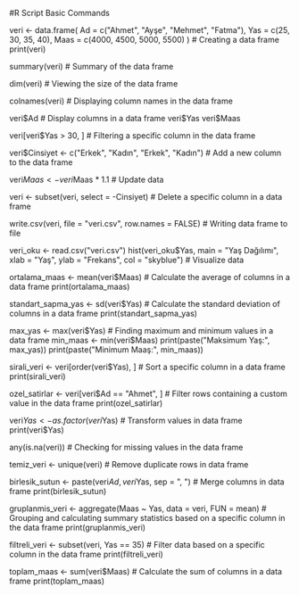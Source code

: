 #R Script Basic Commands

veri <- data.frame( 
    Ad = c("Ahmet", "Ayşe", "Mehmet", "Fatma"),
    Yas = c(25, 30, 35, 40),
    Maas = c(4000, 4500, 5000, 5500)
)  # Creating a data frame
print(veri)

summary(veri) # Summary of the data frame

dim(veri) # Viewing the size of the data frame

colnames(veri) # Displaying column names in the data frame

veri$Ad  # Display columns in a data frame
veri$Yas
veri$Maas

veri[veri$Yas > 30, ] # Filtering a specific column in the data frame

veri$Cinsiyet <- c("Erkek", "Kadın", "Erkek", "Kadın") # Add a new column to the data frame

veri$Maas <- veri$Maas * 1.1  # Update data

veri <- subset(veri, select = -Cinsiyet)  # Delete a specific column in a data frame

write.csv(veri, file = "veri.csv", row.names = FALSE)  # Writing data frame to file

veri_oku <- read.csv("veri.csv")
hist(veri_oku$Yas, main = "Yaş Dağılımı", xlab = "Yaş", ylab = "Frekans", col = "skyblue")  # Visualize data

ortalama_maas <- mean(veri$Maas) # Calculate the average of columns in a data frame
print(ortalama_maas)

standart_sapma_yas <- sd(veri$Yas)  # Calculate the standard deviation of columns in a data frame
print(standart_sapma_yas)

max_yas <- max(veri$Yas)  # Finding maximum and minimum values in a data frame
min_maas <- min(veri$Maas)
print(paste("Maksimum Yaş:", max_yas))
print(paste("Minimum Maaş:", min_maas))

sirali_veri <- veri[order(veri$Yas), ]  # Sort a specific column in a data frame
print(sirali_veri)

ozel_satirlar <- veri[veri$Ad == "Ahmet", ]  # Filter rows containing a custom value in the data frame
print(ozel_satirlar)

veri$Yas <- as.factor(veri$Yas)  # Transform values in data frame
print(veri$Yas)

any(is.na(veri))  # Checking for missing values in the data frame

temiz_veri <- unique(veri)  # Remove duplicate rows in data frame

birlesik_sutun <- paste(veri$Ad, veri$Yas, sep = ", ")  # Merge columns in data frame
print(birlesik_sutun)

gruplanmis_veri <- aggregate(Maas ~ Yas, data = veri, FUN = mean)  # Grouping and calculating summary statistics based on a specific column in the data frame
print(gruplanmis_veri)

filtreli_veri <- subset(veri, Yas == 35)  # Filter data based on a specific column in the data frame
print(filtreli_veri)


toplam_maas <- sum(veri$Maas)  # Calculate the sum of columns in a data frame
print(toplam_maas)
